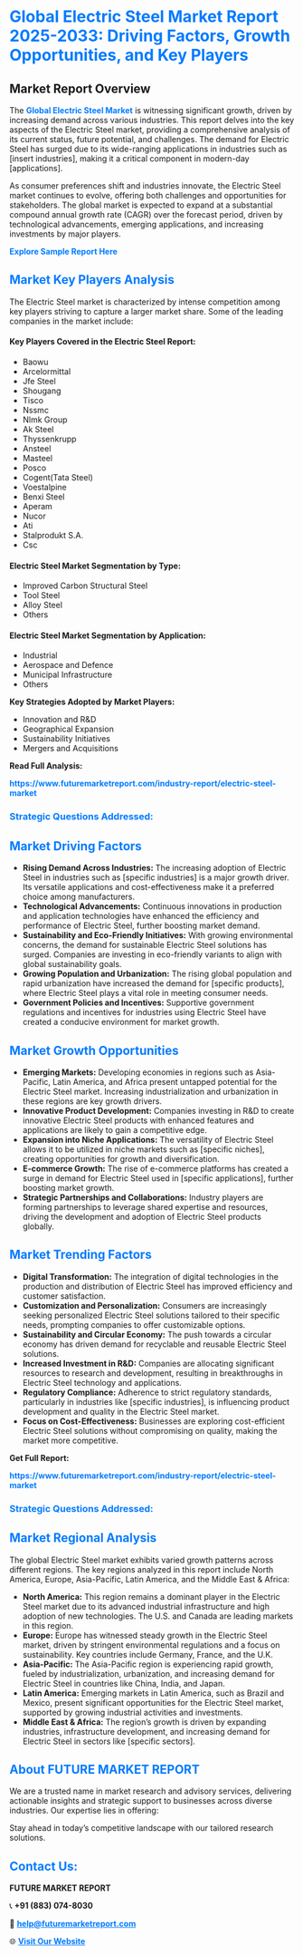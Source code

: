 <h1 style="color: #007BFF;">Global Electric Steel Market Report 2025-2033: Driving Factors, Growth Opportunities, and Key Players</h1>

<section id="overview">
<h2>Market Report Overview</h2>
<p>The <a href="https://www.futuremarketreport.com/industry-report/electric-steel-market" style="color: #007BFF; text-decoration: none;"><strong>Global Electric Steel Market</strong></a> is witnessing significant growth, driven by increasing demand across various industries. This report delves into the key aspects of the Electric Steel market, providing a comprehensive analysis of its current status, future potential, and challenges. The demand for Electric Steel has surged due to its wide-ranging applications in industries such as [insert industries], making it a critical component in modern-day [applications].</p>
<p>As consumer preferences shift and industries innovate, the Electric Steel market continues to evolve, offering both challenges and opportunities for stakeholders. The global market is expected to expand at a substantial compound annual growth rate (CAGR) over the forecast period, driven by technological advancements, emerging applications, and increasing investments by major players.</p>
</section>

<section id="overview">
<p><a href="https://www.futuremarketreport.com/request-sample/reportId=31232" style="color: #007BFF; text-decoration: none;"><strong>Explore Sample Report Here</strong></a></p>
</section>

<section id="key-players">
<h2 style="color: #007BFF;">Market Key Players Analysis</h2>
<p>The Electric Steel market is characterized by intense competition among key players striving to capture a larger market share. Some of the leading companies in the market include:</p>
<h4>Key Players Covered in the Electric Steel Report:</h4>
<ul><li>Baowu</li><li>Arcelormittal</li><li>Jfe Steel</li><li>Shougang</li><li>Tisco</li><li>Nssmc</li><li>Nlmk Group</li><li>Ak Steel</li><li>Thyssenkrupp</li><li>Ansteel</li><li>Masteel</li><li>Posco</li><li>Cogent(Tata Steel)</li><li>Voestalpine</li><li>Benxi Steel</li><li>Aperam</li><li>Nucor</li><li>Ati</li><li>Stalprodukt S.A.</li><li>Csc</li></ul>
<h4>Electric Steel Market Segmentation by Type:</h4>
<ul><li>Improved Carbon Structural Steel</li><li>Tool Steel</li><li>Alloy Steel</li><li>Others</li></ul>

<h4>Electric Steel Market Segmentation by Application:</h4>
<ul><li>Industrial</li><li>Aerospace and Defence</li><li>Municipal Infrastructure</li><li>Others</li></ul>
<p><strong>Key Strategies Adopted by Market Players:</strong></p>
<ul>
<li>Innovation and R&D</li>
<li>Geographical Expansion</li>
<li>Sustainability Initiatives</li>
<li>Mergers and Acquisitions</li>
</ul>
</section>

<section>
<p><strong>Read Full Analysis: </strong></p><a href="https://www.futuremarketreport.com/industry-report/electric-steel-market" style="color: #007BFF; text-decoration: none;"><strong>https://www.futuremarketreport.com/industry-report/electric-steel-market</strong></a>
<h3 style="color: #007BFF;">Strategic Questions Addressed:</h3>
</section>

<section id="driving-factors">
<h2 style="color: #007BFF;">Market Driving Factors</h2>
<ul>
<li><strong>Rising Demand Across Industries:</strong> The increasing adoption of Electric Steel in industries such as [specific industries] is a major growth driver. Its versatile applications and cost-effectiveness make it a preferred choice among manufacturers.</li>
<li><strong>Technological Advancements:</strong> Continuous innovations in production and application technologies have enhanced the efficiency and performance of Electric Steel, further boosting market demand.</li>
<li><strong>Sustainability and Eco-Friendly Initiatives:</strong> With growing environmental concerns, the demand for sustainable Electric Steel solutions has surged. Companies are investing in eco-friendly variants to align with global sustainability goals.</li>
<li><strong>Growing Population and Urbanization:</strong> The rising global population and rapid urbanization have increased the demand for [specific products], where Electric Steel plays a vital role in meeting consumer needs.</li>
<li><strong>Government Policies and Incentives:</strong> Supportive government regulations and incentives for industries using Electric Steel have created a conducive environment for market growth.</li>
</ul>
</section>

<section id="growth-opportunities">
<h2 style="color: #007BFF;">Market Growth Opportunities</h2>
<ul>
<li><strong>Emerging Markets:</strong> Developing economies in regions such as Asia-Pacific, Latin America, and Africa present untapped potential for the Electric Steel market. Increasing industrialization and urbanization in these regions are key growth drivers.</li>
<li><strong>Innovative Product Development:</strong> Companies investing in R&D to create innovative Electric Steel products with enhanced features and applications are likely to gain a competitive edge.</li>
<li><strong>Expansion into Niche Applications:</strong> The versatility of Electric Steel allows it to be utilized in niche markets such as [specific niches], creating opportunities for growth and diversification.</li>
<li><strong>E-commerce Growth:</strong> The rise of e-commerce platforms has created a surge in demand for Electric Steel used in [specific applications], further boosting market growth.</li>
<li><strong>Strategic Partnerships and Collaborations:</strong> Industry players are forming partnerships to leverage shared expertise and resources, driving the development and adoption of Electric Steel products globally.</li>
</ul>
</section>

<section id="trending-factors">
<h2 style="color: #007BFF;">Market Trending Factors</h2>
<ul>
<li><strong>Digital Transformation:</strong> The integration of digital technologies in the production and distribution of Electric Steel has improved efficiency and customer satisfaction.</li>
<li><strong>Customization and Personalization:</strong> Consumers are increasingly seeking personalized Electric Steel solutions tailored to their specific needs, prompting companies to offer customizable options.</li>
<li><strong>Sustainability and Circular Economy:</strong> The push towards a circular economy has driven demand for recyclable and reusable Electric Steel solutions.</li>
<li><strong>Increased Investment in R&D:</strong> Companies are allocating significant resources to research and development, resulting in breakthroughs in Electric Steel technology and applications.</li>
<li><strong>Regulatory Compliance:</strong> Adherence to strict regulatory standards, particularly in industries like [specific industries], is influencing product development and quality in the Electric Steel market.</li>
<li><strong>Focus on Cost-Effectiveness:</strong> Businesses are exploring cost-efficient Electric Steel solutions without compromising on quality, making the market more competitive.</li>
</ul>
</section>

<section>
<p><strong>Get Full Report: </strong></p><a href="https://www.futuremarketreport.com/industry-report/electric-steel-market" style="color: #007BFF; text-decoration: none;"><strong>https://www.futuremarketreport.com/industry-report/electric-steel-market</strong></a>
<h3 style="color: #007BFF;">Strategic Questions Addressed:</h3>
</section>


<section id="regional-analysis">
<h2 style="color: #007BFF;">Market Regional Analysis</h2>
<p>The global Electric Steel market exhibits varied growth patterns across different regions. The key regions analyzed in this report include North America, Europe, Asia-Pacific, Latin America, and the Middle East & Africa:</p>
<ul>
<li><strong>North America:</strong> This region remains a dominant player in the Electric Steel market due to its advanced industrial infrastructure and high adoption of new technologies. The U.S. and Canada are leading markets in this region.</li>
<li><strong>Europe:</strong> Europe has witnessed steady growth in the Electric Steel market, driven by stringent environmental regulations and a focus on sustainability. Key countries include Germany, France, and the U.K.</li>
<li><strong>Asia-Pacific:</strong> The Asia-Pacific region is experiencing rapid growth, fueled by industrialization, urbanization, and increasing demand for Electric Steel in countries like China, India, and Japan.</li>
<li><strong>Latin America:</strong> Emerging markets in Latin America, such as Brazil and Mexico, present significant opportunities for the Electric Steel market, supported by growing industrial activities and investments.</li>
<li><strong>Middle East & Africa:</strong> The region’s growth is driven by expanding industries, infrastructure development, and increasing demand for Electric Steel in sectors like [specific sectors].</li>
</ul>
</section>

<footer>
<h2 style="color: #007BFF;">About FUTURE MARKET REPORT</h2>
<p>We are a trusted name in market research and advisory services, delivering actionable insights and strategic support to businesses across diverse industries. Our expertise lies in offering:</p>

<p>Stay ahead in today’s competitive landscape with our tailored research solutions.</p>

<h2 style="color: #007BFF;">Contact Us:</h2>
<p><strong>FUTURE MARKET REPORT</strong></p>
<p>📞 <strong>+91 (883) 074-8030</strong></p>
<p>📧 <strong><a href="mailto:help@futuremarketreport.com" style="color: #007BFF;">help@futuremarketreport.com</a></strong></p>
<p>🌐 <strong><a href="https://www.futuremarketreport.com/" style="color: #007BFF;">Visit Our Website</a></strong></p>
</footer>